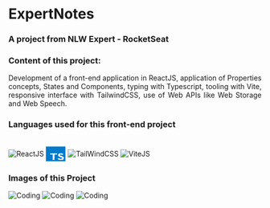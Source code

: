 <h1 align="justify">ExpertNotes</h1>
<h3 align="justify">A project from NLW Expert - RocketSeat</h3>
<h3 align="justify">Content of this project:</h3>
<p align="justify">Development of a front-end application in ReactJS, application of Properties concepts, States and Components, typing with Typescript, tooling with Vite, responsive interface with TailwindCSS, use of Web APIs like Web Storage and Web Speech.</p>

<h3 align="left">Languages ​​used for this front-end project</h3>
<div style="display: inline_block"><br>
  <img align="center" alt="ReactJS" height="30" width="40" src="https://cdn.jsdelivr.net/gh/devicons/devicon@latest/icons/react/react-original.svg" />
  <img align="center" alt="Typescript" height="30" width="40" src="https://raw.githubusercontent.com/devicons/devicon/master/icons/typescript/typescript-original.svg">
  <img align="center" alt="TailWindCSS" height="30" width="40" src="https://cdn.jsdelivr.net/gh/devicons/devicon@latest/icons/tailwindcss/tailwindcss-original.svg" />
  <img align="center" alt="ViteJS" height="30" width="40" src="https://cdn.jsdelivr.net/gh/devicons/devicon@latest/icons/vitejs/vitejs-original.svg" />
</div>

<h3>Images of this Project</h3>
<div>
  <img align="justify" alt="Coding" width="500" src="https://fv5-5.failiem.lv/thumb_show.php?i=zvnm946v2p&view&v=1&PHPSESSID=19afbb511f3ae0b4730f570da624f5e01f6e4c87">
  <img align="justify" alt="Coding" width="500" src="https://fv5-5.failiem.lv/thumb_show.php?i=kxq8ans3n5&view&v=1&PHPSESSID=19afbb511f3ae0b4730f570da624f5e01f6e4c87">
  <img align="justify" alt="Coding" width="500" src="https://fv5-5.failiem.lv/thumb_show.php?i=yfawhhqtsk&view&v=1&PHPSESSID=19afbb511f3ae0b4730f570da624f5e01f6e4c87">
</div>
